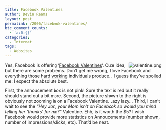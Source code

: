 ```yaml
---
title: Facebook Valentines
author: Devin Reams
layout: post
permalink: /2006/facebook-valentines/
btc_comment_counts:
  - 'a:0:{}'
categories:
  - Internet
tags:
  - Websites
---
```

<img align="right" id="image91" alt="valentine.png" src="https://devin.reams.me/wp-content/uploads/2006/02/valentine.png" />Yes, Facebook is offering &#8216;[Facebook Valentines][1]&#8216;. Cute idea, but there are some problems. Don&#8217;t get me wrong, I love Facebook and everything those [hard][2] [working][3] individuals produce&#8230; I guess they&#8217;ve spoiled me: I expect the absolute best.

First, the annoucement box is not pink! Sure the text is red but it really should stand out a bit more. Second, the picture shown to the right is obviously not zooming in on a Facebook Valentine. Lazy lazy&#8230; Third, I can&#8217;t wait to see the *&#8220;Hey Jon, your Mom isn&#8217;t on Facebook so would you mind telling her &#8216;thanks&#8217; for me?&#8221;* Valentine. Ehh, is it worth the $5? I wish Facebook would provide more statistics on Annoucements (number shown, number of impressions/clicks, etc). That&#8217;d be neat.

 [1]: http://okdork.com/2006/02/06/facebook-feature-proclaim-your-valentines-day-love/
 [2]: http://www.avalonstar.com/
 [3]: http://okdork.com/